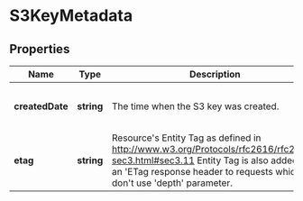 # S3KeyMetadata

## Properties
| Name | Type | Description | Notes |
| ------------ | ------------- | ------------- | ------------- |
| **createdDate** | **string** | The time when the S3 key was created. | [optional] [readonly] [default to undefined] |
| **etag** | **string** | Resource\'s Entity Tag as defined in http://www.w3.org/Protocols/rfc2616/rfc2616-sec3.html#sec3.11  Entity Tag is also added as an \'ETag response header to requests which don\'t use \'depth\' parameter.  | [optional] [readonly] [default to undefined] |


